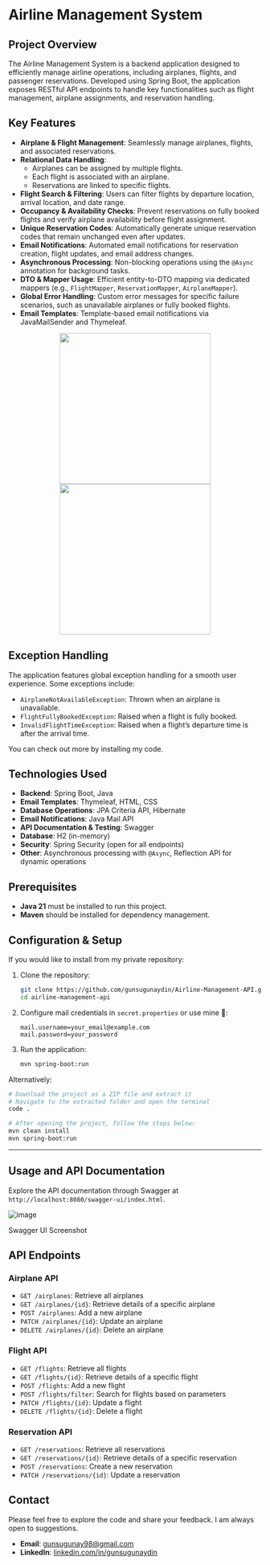 # Airline Management System

## Project Overview

The Airline Management System is a backend application designed to efficiently manage airline operations, including airplanes, flights, and passenger reservations. Developed using Spring Boot, the application exposes RESTful API endpoints to handle key functionalities such as flight management, airplane assignments, and reservation handling.

## Key Features

- **Airplane & Flight Management**: Seamlessly manage airplanes, flights, and associated reservations.
- **Relational Data Handling**:
  - Airplanes can be assigned by multiple flights.
  - Each flight is associated with an airplane.
  - Reservations are linked to specific flights.
- **Flight Search & Filtering**: Users can filter flights by departure location, arrival location, and date range.
- **Occupancy & Availability Checks**: Prevent reservations on fully booked flights and verify airplane availability before flight assignment.
- **Unique Reservation Codes**: Automatically generate unique reservation codes that remain unchanged even after updates.
- **Email Notifications**: Automated email notifications for reservation creation, flight updates, and email address changes.
- **Asynchronous Processing**: Non-blocking operations using the `@Async` annotation for background tasks.
- **DTO & Mapper Usage**: Efficient entity-to-DTO mapping via dedicated mappers (e.g., `FlightMapper`, `ReservationMapper`, `AirplaneMapper`).
- **Global Error Handling**: Custom error messages for specific failure scenarios, such as unavailable airplanes or fully booked flights.
- **Email Templates**: Template-based email notifications via JavaMailSender and Thymeleaf.

<p align="center">
  <img src="https://github.com/user-attachments/assets/b1e4f72a-79c3-4240-a1c1-094808935de1" width="300" />
  <img src="https://github.com/user-attachments/assets/522f966d-65e9-4d76-94cd-068fbf65f866" width="300" />
</p>

## Exception Handling

The application features global exception handling for a smooth user experience. Some exceptions include:

- `AirplaneNotAvailableException`: Thrown when an airplane is unavailable.
- `FlightFullyBookedException`: Raised when a flight is fully booked.
- `InvalidFlightTimeException`: Raised when a flight’s departure time is after the arrival time.

You can check out more by installing my code.

## Technologies Used

- **Backend**: Spring Boot, Java
- **Email Templates**: Thymeleaf, HTML, CSS
- **Database Operations**: JPA Criteria API, Hibernate
- **Email Notifications**: Java Mail API
- **API Documentation & Testing**: Swagger
- **Database**: H2 (in-memory)
- **Security**: Spring Security (open for all endpoints)
- **Other**: Asynchronous processing with `@Async`, Reflection API for dynamic operations

## Prerequisites

- **Java 21** must be installed to run this project.
- **Maven** should be installed for dependency management.

## Configuration & Setup

If you would like to install from my private repository:
1. Clone the repository:
   ```sh
   git clone https://github.com/gunsugunaydin/Airline-Management-API.git
   cd airline-management-api
   ```
2. Configure mail credentials in `secret.properties` or use mine 🫠:
   ```properties
   mail.username=your_email@example.com
   mail.password=your_password
   ```
3. Run the application:
   ```sh
   mvn spring-boot:run
   ```
   
 Alternatively:
  ```bash
  # Download the project as a ZIP file and extract it
  # Navigate to the extracted folder and open the terminal
  code .
  
  # After opening the project, follow the steps below:
  mvn clean install
  mvn spring-boot:run
  ```
---

## Usage and API Documentation

Explore the API documentation through Swagger at `http://localhost:8080/swagger-ui/index.html`.

![image](https://github.com/user-attachments/assets/45e0ab92-8d5a-4042-9fb6-1909742f7e45)

Swagger UI Screenshot

## API Endpoints

### Airplane API

- `GET /airplanes`: Retrieve all airplanes
- `GET /airplanes/{id}`: Retrieve details of a specific airplane
- `POST /airplanes`: Add a new airplane
- `PATCH /airplanes/{id}`: Update an airplane
- `DELETE /airplanes/{id}`: Delete an airplane

### Flight API

- `GET /flights`: Retrieve all flights
- `GET /flights/{id}`: Retrieve details of a specific flight
- `POST /flights`: Add a new flight
- `POST /flights/filter`: Search for flights based on parameters
- `PATCH /flights/{id}`: Update a flight
- `DELETE /flights/{id}`: Delete a flight

### Reservation API

- `GET /reservations`: Retrieve all reservations
- `GET /reservations/{id}`: Retrieve details of a specific reservation
- `POST /reservations`: Create a new reservation
- `PATCH /reservations/{id}`: Update a reservation


## Contact
Please feel free to explore the code and share your feedback. I am always open to suggestions.

- **Email**: [gunsugunay98@gmail.com](mailto:gunsugunay98@gmail.com)
- **LinkedIn**: [linkedin.com/in/gunsugunaydin](https://www.linkedin.com/in/gunsugunaydin/)
